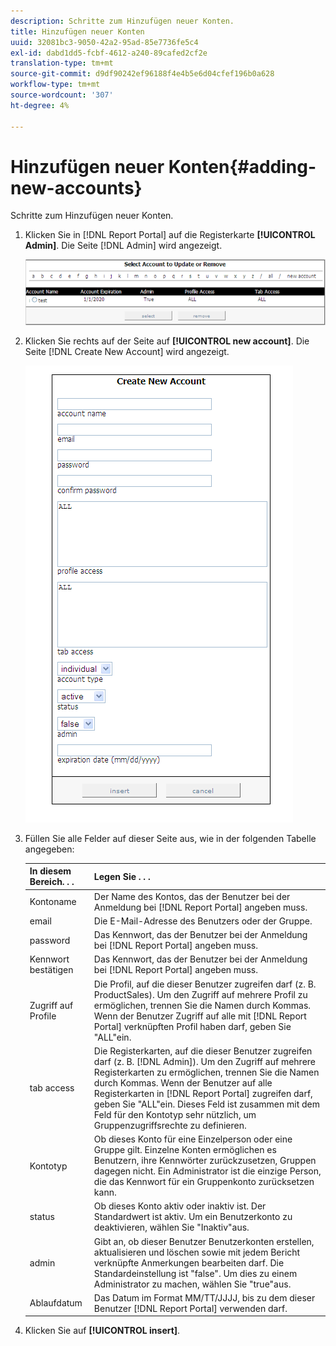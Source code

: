 ```yaml
---
description: Schritte zum Hinzufügen neuer Konten.
title: Hinzufügen neuer Konten
uuid: 32081bc3-9050-42a2-95ad-85e7736fe5c4
exl-id: dabd1dd5-fcbf-4612-a240-89cafed2cf2e
translation-type: tm+mt
source-git-commit: d9df90242ef96188f4e4b5e6d04cfef196b0a628
workflow-type: tm+mt
source-wordcount: '307'
ht-degree: 4%

---
```


# Hinzufügen neuer Konten{#adding-new-accounts}

Schritte zum Hinzufügen neuer Konten.

1. Klicken Sie in [!DNL Report Portal] auf die Registerkarte **[!UICONTROL Admin]**. Die Seite [!DNL Admin] wird angezeigt.

   ![](assets/report_admintag2.png)

1. Klicken Sie rechts auf der Seite auf **[!UICONTROL new account]**. Die Seite [!DNL Create New Account] wird angezeigt.

   ![Schritt-Info](assets/rptPort_scrn_AdminTab_createUser.png)

1. Füllen Sie alle Felder auf dieser Seite aus, wie in der folgenden Tabelle angegeben:

   | In diesem Bereich. . . | Legen Sie . . . |
   |---|---|
   | Kontoname | Der Name des Kontos, das der Benutzer bei der Anmeldung bei [!DNL Report Portal] angeben muss. |
   | email | Die E-Mail-Adresse des Benutzers oder der Gruppe. |
   | password | Das Kennwort, das der Benutzer bei der Anmeldung bei [!DNL Report Portal] angeben muss. |
   | Kennwort bestätigen | Das Kennwort, das der Benutzer bei der Anmeldung bei [!DNL Report Portal] angeben muss. |
   | Zugriff auf Profile | Die Profil, auf die dieser Benutzer zugreifen darf (z. B. ProductSales). Um den Zugriff auf mehrere Profil zu ermöglichen, trennen Sie die Namen durch Kommas. Wenn der Benutzer Zugriff auf alle mit [!DNL Report Portal] verknüpften Profil haben darf, geben Sie &quot;ALL&quot;ein. |
   | tab access | Die Registerkarten, auf die dieser Benutzer zugreifen darf (z. B. [!DNL Admin]). Um den Zugriff auf mehrere Registerkarten zu ermöglichen, trennen Sie die Namen durch Kommas. Wenn der Benutzer auf alle Registerkarten in [!DNL Report Portal] zugreifen darf, geben Sie &quot;ALL&quot;ein. Dieses Feld ist zusammen mit dem Feld für den Kontotyp sehr nützlich, um Gruppenzugriffsrechte zu definieren. |
   | Kontotyp | Ob dieses Konto für eine Einzelperson oder eine Gruppe gilt. Einzelne Konten ermöglichen es Benutzern, ihre Kennwörter zurückzusetzen, Gruppen dagegen nicht. Ein Administrator ist die einzige Person, die das Kennwort für ein Gruppenkonto zurücksetzen kann. |
   | status | Ob dieses Konto aktiv oder inaktiv ist. Der Standardwert ist aktiv. Um ein Benutzerkonto zu deaktivieren, wählen Sie &quot;Inaktiv&quot;aus. |
   | admin | Gibt an, ob dieser Benutzer Benutzerkonten erstellen, aktualisieren und löschen sowie mit jedem Bericht verknüpfte Anmerkungen bearbeiten darf. Die Standardeinstellung ist &quot;false&quot;. Um dies zu einem Administrator zu machen, wählen Sie &quot;true&quot;aus. |
   | Ablaufdatum | Das Datum im Format MM/TT/JJJJ, bis zu dem dieser Benutzer [!DNL Report Portal] verwenden darf. |

1. Klicken Sie auf **[!UICONTROL insert]**.
